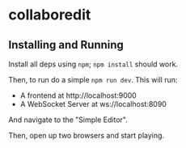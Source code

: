 # collaboredit

## Installing and Running

Install all deps using `npm`; `npm install` should work.

Then, to run do a simple `npm run dev`. This will run: 

* A frontend at http://localhost:9000
* A WebSocket Server at ws://localhost:8090

And navigate to the "Simple Editor".

Then, open up two browsers and start playing.
